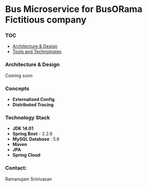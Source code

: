 # Bus Microservice for BusORama Fictitious company

### TOC

- [Architecture & Design](#architecture-design)
- [Tools and Technologies](#technologies)

### Architecture & Design
 Coming soon
 
### Concepts
- **Externalized Config**
- **Distributed Tracing**

### Technology Stack

- **JDK 14.01**
- **Spring Boot** - 2.2.6
- **MySQL Database** : 5.6
- **Maven**
- **JPA**
- **Spring Cloud**
### Contact:
Ramanujam Srinivasan
